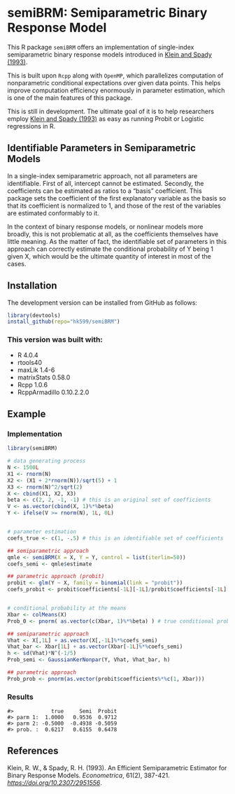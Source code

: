 
<!-- README.md is generated from README.Rmd. Please edit that file -->

# semiBRM: Semiparametric Binary Response Model

This R package `semiBRM` offers an implementation of single-index
semiparametric binary response models introduced in [Klein and Spady
(1993)](https://doi.org/10.2307/2951556).

This is built upon `Rcpp` along with `OpenMP`, which parallelizes
computation of nonparametric conditional expectations over given data
points. This helps improve computation efficiency enormously in
parameter estimation, which is one of the main features of this package.

This is still in development. The ultimate goal of it is to help
researchers employ [Klein and Spady
(1993)](https://doi.org/10.2307/2951556) as easy as running Probit or
Logistic regressions in R.

## Identifiable Parameters in Semiparametric Models

In a single-index semiparametric approach, not all parameters are
identifiable. First of all, intercept cannot be estimated. Secondly, the
coefficients can be estimated as ratios to a “basis” coefficient. This
package sets the coefficient of the first explanatory variable as the
basis so that its coefficient is normalized to 1, and those of the rest
of the variables are estimated conformably to it.

In the context of binary response models, or nonlinear models more
broadly, this is not problematic at all, as the coefficients themselves
have little meaning. As the matter of fact, the identifiable set of
parameters in this approach can correctly estimate the conditional
probability of Y being 1 given X, which would be the ultimate quantity
of interest in most of the cases.

## Installation

The development version can be installed from GitHub as follows:

``` r
library(devtools)
install_github(repo="hk599/semiBRM")
```

### This version was built with:

  - R 4.0.4
  - rtools40
  - maxLik 1.4-6
  - matrixStats 0.58.0
  - Rcpp 1.0.6
  - RcppArmadillo 0.10.2.2.0

## Example

### Implementation

``` r
library(semiBRM)

# data generating process
N <- 1500L
X1 <- rnorm(N)
X2 <- (X1 + 2*rnorm(N))/sqrt(5) + 1
X3 <- rnorm(N)^2/sqrt(2)
X <- cbind(X1, X2, X3)
beta <- c(2, 2, -1, -1) # this is an original set of coefficients
V <- as.vector(cbind(X, 1)%*%beta)
Y <- ifelse(V >= rnorm(N), 1L, 0L)


# parameter estimation
coefs_true <- c(1, -.5) # this is an identifiable set of coefficients

## semiparametric approach
qmle <- semiBRM(X = X, Y = Y, control = list(iterlim=50))
coefs_semi <- qmle$estimate

## parametric approach (probit)
probit <- glm(Y ~ X, family = binomial(link = "probit"))
coefs_probit <- probit$coefficients[-1L][-1L]/probit$coefficients[-1L][1L]


# conditional probability at the means
Xbar <- colMeans(X)
Prob_0 <- pnorm( as.vector(c(Xbar, 1)%*%beta) ) # true conditional probability at the means

## semiparametric approach
Vhat <- X[,1L] + as.vector(X[,-1L]%*%coefs_semi)
Vhat_bar <- Xbar[1L] + as.vector(Xbar[-1L]%*%coefs_semi)
h <- sd(Vhat)*N^(-1/5)
Prob_semi <- GaussianKerNonpar(Y, Vhat, Vhat_bar, h)

## parametric approach
Prob_prob <- pnorm(as.vector(probit$coefficients%*%c(1, Xbar)))
```

### Results

    #>            true     Semi  Probit
    #> parm 1:  1.0000   0.9536  0.9712
    #> parm 2: -0.5000  -0.4938 -0.5059
    #> prob. :  0.6217   0.6155  0.6478

## References

Klein, R. W., & Spady, R. H. (1993). An Efficient Semiparametric
Estimator for Binary Response Models. *Econometrica*, 61(2), 387-421.
*<https://doi.org/10.2307/2951556>*.
